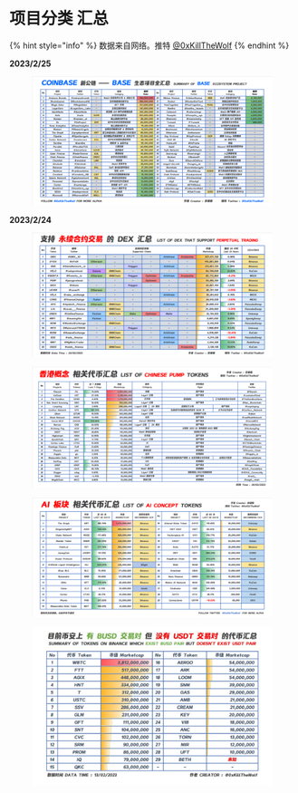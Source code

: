 # 项目分类 汇总

{% hint style="info" %}
数据来自网络。推特 [@0xKillTheWolf](https://twitter.com/0xKillTheWolf)
{% endhint %}

**2023/2/25**

<figure><img src="../.gitbook/assets/image (4).png" alt=""><figcaption></figcaption></figure>

**2023/2/24**

<figure><img src="../.gitbook/assets/image (2) (1).png" alt=""><figcaption></figcaption></figure>

<figure><img src="../.gitbook/assets/image (3).png" alt=""><figcaption></figcaption></figure>

<figure><img src="../.gitbook/assets/image (1).png" alt=""><figcaption></figcaption></figure>

<figure><img src="../.gitbook/assets/image (1) (1).png" alt=""><figcaption></figcaption></figure>
